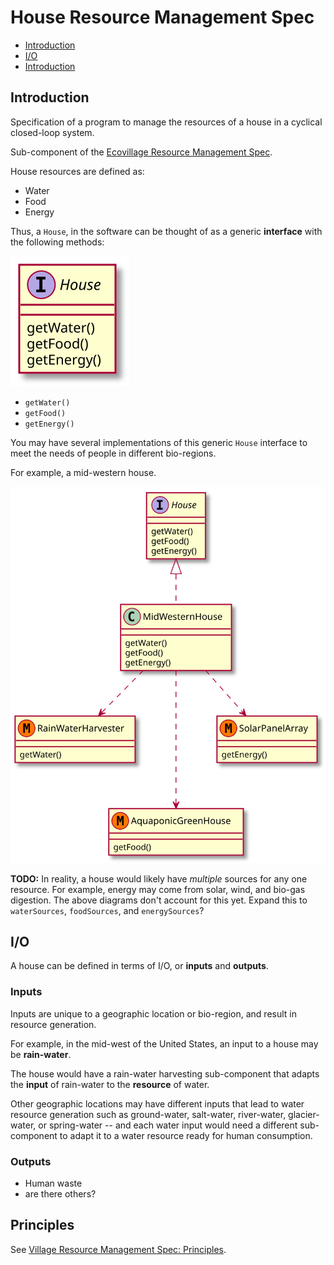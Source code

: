 # House Resource Management Spec

* [Introduction](#introduction)
* [I/O](#i-o)
* [Introduction](#introduction)

## Introduction
Specification of a program to manage the resources of a house in a cyclical closed-loop system.

Sub-component of the [Ecovillage Resource Management Spec](./README.md).

House resources are defined as:

* Water
* Food
* Energy

Thus, a `House`, in the software can be thought of as a generic **interface** with the following methods:

![House Interface](./out/house-interface/house-interface.svg)

* `getWater()`
* `getFood()`
* `getEnergy()`

You may have several implementations of this generic `House` interface to meet the needs of people in different bio-regions.

For example, a mid-western house.

![Mid-western House Implementation](./out/mid-western-house-implementation/mid-western-house-implementation.svg)

**TODO:** In reality, a house would likely have *multiple* sources for any one resource. For example, energy may come from solar, wind, and bio-gas digestion. The above diagrams don't account for this yet. Expand this to `waterSources`, `foodSources`, and `energySources`?

## I/O
A house can be defined in terms of I/O, or **inputs** and **outputs**.

### Inputs
Inputs are unique to a geographic location or bio-region, and result in resource generation.

For example, in the mid-west of the United States, an input to a house may be **rain-water**.

The house would have a rain-water harvesting sub-component that adapts the **input** of rain-water to the **resource** of water.

Other geographic locations may have different inputs that lead to water resource generation such as ground-water, salt-water, river-water, glacier-water, or spring-water -- and each water input would need a different sub-component to adapt it to a water resource ready for human consumption.

### Outputs
* Human waste
* are there others?

## Principles
See [Village Resource Management Spec: Principles](./README.md#Principles).
